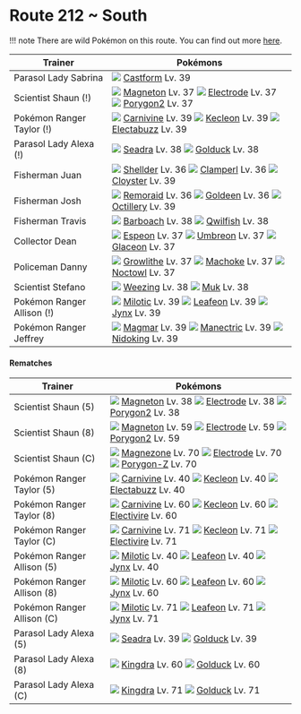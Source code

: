 # Route 212 ~ South

!!! note
    There are wild Pokémon on this route. You can find out more [here](/wild_pokemon/route_212__south/).


Trainer                    | Pokémons
---                        | ---
Parasol Lady Sabrina       | ![][351]  [Castform] Lv. 39
Scientist Shaun (!)        | ![][082]  [Magneton] Lv. 37  ![][101]  [Electrode] Lv. 37  ![][233]  [Porygon2] Lv. 37
Pokémon Ranger Taylor (!)  | ![][455]  [Carnivine] Lv. 39  ![][352]  [Kecleon] Lv. 39  ![][125]  [Electabuzz] Lv. 39
Parasol Lady Alexa (!)     | ![][117]  [Seadra] Lv. 38  ![][055]  [Golduck] Lv. 38
Fisherman Juan             | ![][090]  [Shellder] Lv. 36  ![][366]  [Clamperl] Lv. 36  ![][091]  [Cloyster] Lv. 39
Fisherman Josh             | ![][223]  [Remoraid] Lv. 36  ![][118]  [Goldeen] Lv. 36  ![][224]  [Octillery] Lv. 39
Fisherman Travis           | ![][339]  [Barboach] Lv. 38  ![][211]  [Qwilfish] Lv. 38
Collector Dean             | ![][196]  [Espeon] Lv. 37  ![][197]  [Umbreon] Lv. 37  ![][471]  [Glaceon] Lv. 37
Policeman Danny            | ![][058]  [Growlithe] Lv. 37  ![][067]  [Machoke] Lv. 37  ![][164]  [Noctowl] Lv. 37
Scientist Stefano          | ![][110]  [Weezing] Lv. 38  ![][089]  [Muk] Lv. 38
Pokémon Ranger Allison (!) | ![][350]  [Milotic] Lv. 39  ![][470]  [Leafeon] Lv. 39  ![][124]  [Jynx] Lv. 39
Pokémon Ranger Jeffrey     | ![][126]  [Magmar] Lv. 39  ![][310]  [Manectric] Lv. 39  ![][034]  [Nidoking] Lv. 39

#### Rematches

Trainer                    | Pokémons
---                        | ---
Scientist Shaun (5)        | ![][082]  [Magneton] Lv. 38  ![][101]  [Electrode] Lv. 38  ![][233]  [Porygon2] Lv. 38
Scientist Shaun (8)        | ![][082]  [Magneton] Lv. 59  ![][101]  [Electrode] Lv. 59  ![][233]  [Porygon2] Lv. 59
Scientist Shaun (C)        | ![][462]  [Magnezone] Lv. 70  ![][101]  [Electrode] Lv. 70  ![][474]  [Porygon-Z] Lv. 70
Pokémon Ranger Taylor (5)  | ![][455]  [Carnivine] Lv. 40  ![][352]  [Kecleon] Lv. 40  ![][125]  [Electabuzz] Lv. 40
Pokémon Ranger Taylor (8)  | ![][455]  [Carnivine] Lv. 60  ![][352]  [Kecleon] Lv. 60  ![][466]  [Electivire] Lv. 60
Pokémon Ranger Taylor (C)  | ![][455]  [Carnivine] Lv. 71  ![][352]  [Kecleon] Lv. 71  ![][466]  [Electivire] Lv. 71
Pokémon Ranger Allison (5) | ![][350]  [Milotic] Lv. 40  ![][470]  [Leafeon] Lv. 40  ![][124]  [Jynx] Lv. 40
Pokémon Ranger Allison (8) | ![][350]  [Milotic] Lv. 60  ![][470]  [Leafeon] Lv. 60  ![][124]  [Jynx] Lv. 60
Pokémon Ranger Allison (C) | ![][350]  [Milotic] Lv. 71  ![][470]  [Leafeon] Lv. 71  ![][124]  [Jynx] Lv. 71
Parasol Lady Alexa (5)     | ![][117]  [Seadra] Lv. 39  ![][055]  [Golduck] Lv. 39
Parasol Lady Alexa (8)     | ![][230]  [Kingdra] Lv. 60  ![][055]  [Golduck] Lv. 60
Parasol Lady Alexa (C)     | ![][230]  [Kingdra] Lv. 71  ![][055]  [Golduck] Lv. 71


[Nidoking]: /pokemon_changes/034/
[Golduck]: /pokemon_changes/055/
[Growlithe]: /pokemon_changes/058/
[Machoke]: /pokemon_changes/067/
[Magneton]: /pokemon_changes/082/
[Muk]: /pokemon_changes/089/
[Shellder]: /pokemon_changes/090/
[Cloyster]: /pokemon_changes/091/
[Electrode]: /pokemon_changes/101/
[Weezing]: /pokemon_changes/110/
[Seadra]: /pokemon_changes/117/
[Goldeen]: /pokemon_changes/118/
[Jynx]: /pokemon_changes/124/
[Electabuzz]: /pokemon_changes/125/
[Magmar]: /pokemon_changes/126/
[Noctowl]: /pokemon_changes/164/
[Espeon]: /pokemon_changes/196/
[Umbreon]: /pokemon_changes/197/
[Qwilfish]: /pokemon_changes/211/
[Remoraid]: /pokemon_changes/223/
[Octillery]: /pokemon_changes/224/
[Kingdra]: /pokemon_changes/230/
[Porygon2]: /pokemon_changes/233/
[Manectric]: /pokemon_changes/310/
[Barboach]: /pokemon_changes/339/
[Milotic]: /pokemon_changes/350/
[Castform]: /pokemon_changes/351/
[Kecleon]: /pokemon_changes/352/
[Clamperl]: /pokemon_changes/366/
[Carnivine]: /pokemon_changes/455/
[Magnezone]: /pokemon_changes/462/
[Electivire]: /pokemon_changes/466/
[Leafeon]: /pokemon_changes/470/
[Glaceon]: /pokemon_changes/471/
[Porygon-Z]: /pokemon_changes/474/
[034]: /img/pokemon/034.png
[055]: /img/pokemon/055.png
[058]: /img/pokemon/058.png
[067]: /img/pokemon/067.png
[082]: /img/pokemon/082.png
[089]: /img/pokemon/089.png
[090]: /img/pokemon/090.png
[091]: /img/pokemon/091.png
[101]: /img/pokemon/101.png
[110]: /img/pokemon/110.png
[117]: /img/pokemon/117.png
[118]: /img/pokemon/118.png
[124]: /img/pokemon/124.png
[125]: /img/pokemon/125.png
[126]: /img/pokemon/126.png
[164]: /img/pokemon/164.png
[196]: /img/pokemon/196.png
[197]: /img/pokemon/197.png
[211]: /img/pokemon/211.png
[223]: /img/pokemon/223.png
[224]: /img/pokemon/224.png
[230]: /img/pokemon/230.png
[233]: /img/pokemon/233.png
[310]: /img/pokemon/310.png
[339]: /img/pokemon/339.png
[350]: /img/pokemon/350.png
[351]: /img/pokemon/351.png
[352]: /img/pokemon/352.png
[366]: /img/pokemon/366.png
[455]: /img/pokemon/455.png
[462]: /img/pokemon/462.png
[466]: /img/pokemon/466.png
[470]: /img/pokemon/470.png
[471]: /img/pokemon/471.png
[474]: /img/pokemon/474.png
